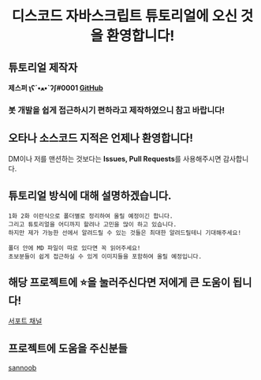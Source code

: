 <h1 align="center">디스코드 자바스크립트 튜토리얼에 오신 것을 환영합니다!</h1>

## 튜토리얼 제작자

**제스퍼 ʅʕ´•ﻌ•`ʔʃ#0001 [GitHub](https://github.com/Ukong0324)**

<h3>봇 개발을 쉽게 접근하시기 편하라고 제작하였으니 참고 바랍니다! </h3>

## 오타나 소스코드 지적은 언제나 환영합니다!

DM이나 저를 맨션하는 것보다는
**Issues, Pull Requests**를 사용해주시면 감사합니다.
## 튜토리얼 방식에 대해 설명하겠습니다.

```
1화 2화 이런식으로 폴더별로 정리하여 올릴 예정이긴 합니다.
그리고 튜토리얼을 어디까지 할려나 고민을 많이 하고 있습니다.
하지만 제가 가능한 선에서 알려드릴 수 있는 것들은 최대한 알려드릴테니 기대해주세요!

폴더 안에 MD 파일이 따로 있다면 꼭 읽어주세요!
초보분들이 쉽게 접근하실 수 있게 이미지들을 포함하여 올릴 예정입니다.
```

## 해당 프로젝트에 ⭐️을 눌러주신다면 저에게 큰 도움이 됩니다!   
[서포트 채널](https://discord.gg/WVKSnJr)


## 프로젝트에 도움을 주신분들

[sannoob](https://github.com/sannoob)